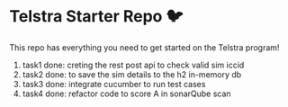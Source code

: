 # Telstra Starter Repo :bird:

This repo has everything you need to get started on the Telstra program!
1) task1 done: creting the rest post api to check valid sim iccid
2) task2 done: to save the sim details to the h2 in-memory db
3) task3 done: integrate cucumber to run test cases
4) task4 done: refactor code to score A in sonarQube scan
